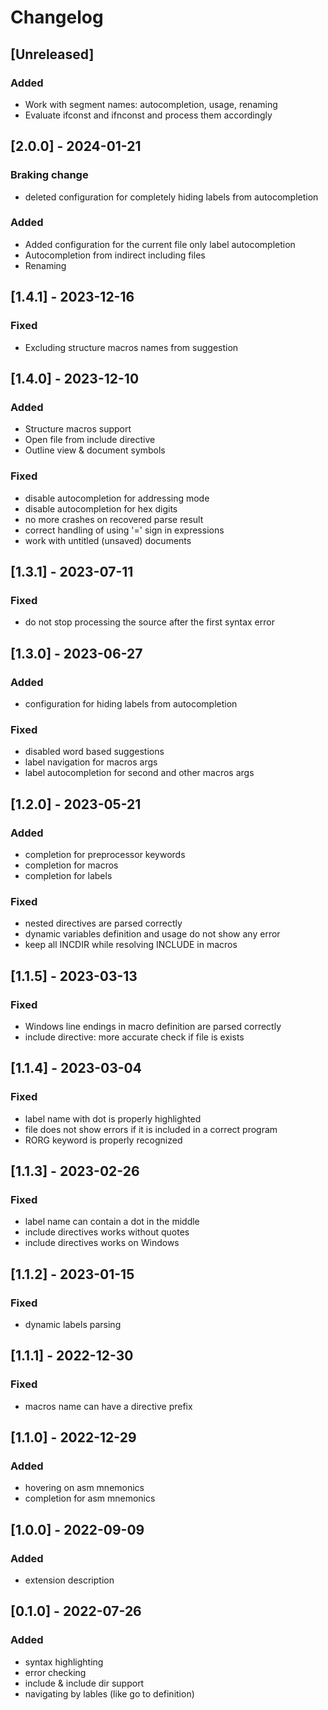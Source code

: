 # Changelog
## [Unreleased]

### Added 

- Work with segment names: autocompletion, usage, renaming
- Evaluate ifconst and ifnconst and process them accordingly

## [2.0.0] - 2024-01-21
### Braking change

- deleted configuration for completely hiding labels from autocompletion

### Added

- Added configuration for the current file only label autocompletion
- Autocompletion from indirect including files
- Renaming

## [1.4.1] - 2023-12-16

### Fixed

- Excluding structure macros names from suggestion

## [1.4.0] - 2023-12-10

### Added 

- Structure macros support
- Open file from include directive
- Outline view & document symbols

### Fixed

- disable autocompletion for addressing mode
- disable autocompletion for hex digits
- no more crashes on recovered parse result
- correct handling of using '=' sign in expressions
- work with untitled (unsaved) documents

## [1.3.1] - 2023-07-11

### Fixed

- do not stop processing the source after the first syntax error

## [1.3.0] - 2023-06-27

### Added

- configuration for hiding labels from autocompletion

### Fixed

- disabled word based suggestions
- label navigation for macros args
- label autocompletion for second and other macros args

## [1.2.0] - 2023-05-21

### Added

- completion for preprocessor keywords
- completion for macros
- completion for labels

### Fixed

- nested directives are parsed correctly
- dynamic variables definition and usage do not show any error
- keep all INCDIR while resolving INCLUDE in macros

## [1.1.5] - 2023-03-13

### Fixed

- Windows line endings in macro definition are parsed correctly
- include directive: more accurate check if file is exists

## [1.1.4] - 2023-03-04

### Fixed

- label name with dot is properly highlighted
- file does not show errors if it is included in a correct program
- RORG keyword is properly recognized

## [1.1.3] - 2023-02-26

### Fixed
- label name can contain a dot in the middle
- include directives works without quotes
- include directives works on Windows

## [1.1.2] - 2023-01-15

### Fixed
- dynamic labels parsing

## [1.1.1] - 2022-12-30
### Fixed
- macros name can have a directive prefix

## [1.1.0] - 2022-12-29
### Added
- hovering on asm mnemonics
- completion for asm mnemonics

## [1.0.0] - 2022-09-09
### Added
- extension description

## [0.1.0] - 2022-07-26
### Added
- syntax highlighting
- error checking
- include & include dir support
- navigating by lables (like go to definition)
